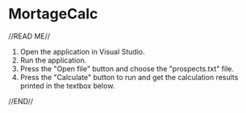 # MortageCalc

//READ ME//

1. Open the application in Visual Studio.
2. Run the application.
3. Press the "Open file" button and choose the "prospects.txt" file.
4. Press the "Calculate" button to run and get the calculation results printed in the textbox below.

//END//
